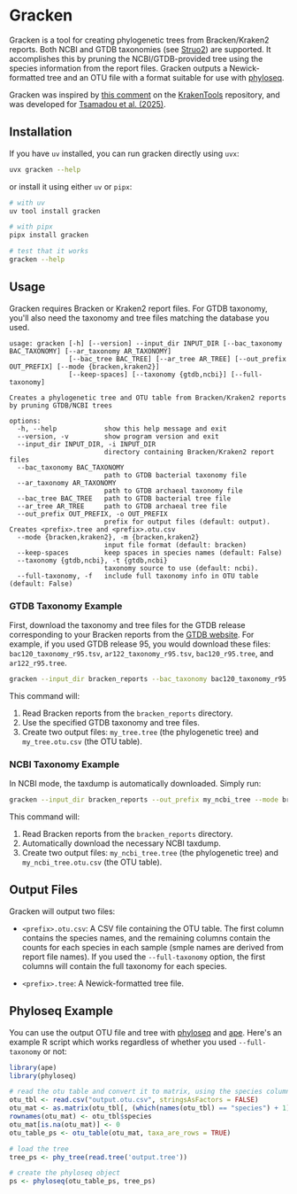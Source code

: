 # Gracken

Gracken is a tool for creating phylogenetic trees from Bracken/Kraken2 reports. Both NCBI and GTDB taxonomies (see [Struo2](https://github.com/leylabmpi/Struo2)) are supported. It accomplishes this by pruning the NCBI/GTDB-provided tree using the species information from the report files. Gracken outputs a Newick-formatted tree and an OTU file with a format suitable for use with [phyloseq](https://joey711.github.io/phyloseq/).

Gracken was inspired by [this comment](https://github.com/jenniferlu717/KrakenTools/issues/46#issuecomment-2387744942) on the [KrakenTools](https://github.com/jenniferlu717/KrakenTools/) repository, and was developed for [Tsamadou et al. (2025)](https://doi.org/10.1111/1751-7915.70233).

## Installation

If you have `uv` installed, you can run gracken directly using `uvx`:

```bash
uvx gracken --help
```

or install it using either `uv` or `pipx`:

```bash
# with uv
uv tool install gracken

# with pipx
pipx install gracken

# test that it works
gracken --help
```

## Usage

Gracken requires Bracken or Kraken2 report files. For GTDB taxonomy, you'll also need the taxonomy and tree files matching the database you used.

```
usage: gracken [-h] [--version] --input_dir INPUT_DIR [--bac_taxonomy BAC_TAXONOMY] [--ar_taxonomy AR_TAXONOMY]
               [--bac_tree BAC_TREE] [--ar_tree AR_TREE] [--out_prefix OUT_PREFIX] [--mode {bracken,kraken2}]
               [--keep-spaces] [--taxonomy {gtdb,ncbi}] [--full-taxonomy]

Creates a phylogenetic tree and OTU table from Bracken/Kraken2 reports by pruning GTDB/NCBI trees

options:
  -h, --help            show this help message and exit
  --version, -v         show program version and exit
  --input_dir INPUT_DIR, -i INPUT_DIR
                        directory containing Bracken/Kraken2 report files
  --bac_taxonomy BAC_TAXONOMY
                        path to GTDB bacterial taxonomy file
  --ar_taxonomy AR_TAXONOMY
                        path to GTDB archaeal taxonomy file
  --bac_tree BAC_TREE   path to GTDB bacterial tree file
  --ar_tree AR_TREE     path to GTDB archaeal tree file
  --out_prefix OUT_PREFIX, -o OUT_PREFIX
                        prefix for output files (default: output). Creates <prefix>.tree and <prefix>.otu.csv
  --mode {bracken,kraken2}, -m {bracken,kraken2}
                        input file format (default: bracken)
  --keep-spaces         keep spaces in species names (default: False)
  --taxonomy {gtdb,ncbi}, -t {gtdb,ncbi}
                        taxonomy source to use (default: ncbi).
  --full-taxonomy, -f   include full taxonomy info in OTU table (default: False)
```

### GTDB Taxonomy Example

First, download the taxonomy and tree files for the GTDB release corresponding to your Bracken reports from the [GTDB website](https://gtdb.ecogenomic.org/downloads). For example, if you used GTDB release 95, you would download these files: `bac120_taxonomy_r95.tsv`, `ar122_taxonomy_r95.tsv`, `bac120_r95.tree`, and `ar122_r95.tree`.

```bash
gracken --input_dir bracken_reports --bac_taxonomy bac120_taxonomy_r95.tsv --ar_taxonomy ar122_taxonomy_r95.tsv --bac_tree bac120_r95.tree --ar_tree ar122_r95.tree --out_prefix my_tree --taxonomy gtdb
```

This command will:

1.  Read Bracken reports from the `bracken_reports` directory.
2.  Use the specified GTDB taxonomy and tree files.
3.  Create two output files: `my_tree.tree` (the phylogenetic tree) and `my_tree.otu.csv` (the OTU table).

### NCBI Taxonomy Example

In NCBI mode, the taxdump is automatically downloaded. Simply run:

```bash
gracken --input_dir bracken_reports --out_prefix my_ncbi_tree --mode bracken
```

This command will:
1.  Read Bracken reports from the `bracken_reports` directory.
2.  Automatically download the necessary NCBI taxdump.
3.  Create two output files: `my_ncbi_tree.tree` (the phylogenetic tree) and `my_ncbi_tree.otu.csv` (the OTU table).

## Output Files

Gracken will output two files:

* `<prefix>.otu.csv`: A CSV file containing the OTU table. The first column contains the species names, and the remaining columns contain the counts for each species in each sample (smple names are derived from report file names). If you used the `--full-taxonomy` option, the first columns will contain the full taxonomy for each species.

* `<prefix>.tree`: A Newick-formatted tree file.

## Phyloseq Example

You can use the output OTU file and tree with [phyloseq](https://joey711.github.io/phyloseq/) and [ape](https://github.com/emmanuelparadis/ape). Here's an example R script which works regardless of whether you used `--full-taxonomy` or not:

```R
library(ape)
library(phyloseq)

# read the otu table and convert it to matrix, using the species column as row names
otu_tbl <- read.csv("output.otu.csv", stringsAsFactors = FALSE)
otu_mat <- as.matrix(otu_tbl[, (which(names(otu_tbl) == "species") + 1):ncol(otu_tbl)])
rownames(otu_mat) <- otu_tbl$species
otu_mat[is.na(otu_mat)] <- 0
otu_table_ps <- otu_table(otu_mat, taxa_are_rows = TRUE)

# load the tree
tree_ps <- phy_tree(read.tree('output.tree'))

# create the phyloseq object
ps <- phyloseq(otu_table_ps, tree_ps)
```
